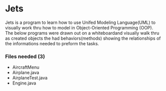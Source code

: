 # Jets

Jets is a program to learn how to use Unifed Modeling Language(UML) to visually work thru how to model in Object-Oriented Programming (OOP). The below programs were drawn out on a whiteboardand visually walk thru as created objects the had behaviors(methods) showing the relationships of the informations needed to preform the tasks.  

### Files needed (3)
* AircraftMenu
* Airplane.java
* AirplaneTest.java
* Engine.java
